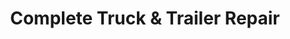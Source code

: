 ---
title: "Complete Truck & Trailer Repair"
url: /gaylord/complete-truck-and-trailer-repair/
shop: shop
---